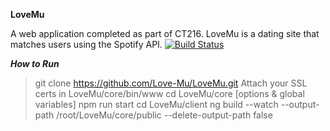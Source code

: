 __LoveMu__

A web application completed as part of CT216. LoveMu is a dating site that matches users using the Spotify API.
[![Build Status](https://travis-ci.com/Love-Mu/LoveMu.svg?branch=master)](https://travis-ci.com/Love-Mu/LoveMu)

___How to Run___
> git clone https://github.com/Love-Mu/LoveMu.git
Attach your SSL certs in LoveMu/core/bin/www
> cd LoveMu/core
> [options & global variables] npm run start
> cd LoveMu/client
> ng build --watch --output-path /root/LoveMu/core/public --delete-output-path false
